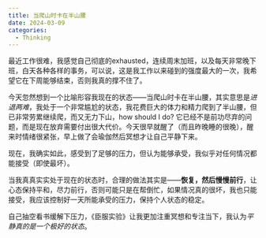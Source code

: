 ```yaml
---
title: 当爬山时卡在半山腰
date: 2024-03-09
categories:
  - Thinking
---
```

最近工作很难，我感觉自己彻底的exhausted，连续周末加班，以及每天非常晚下班，白天各种各样的事务，可以说，这是我工作以来碰到的强度最大的一次，我希望它在下周能够结束，否则我真的撑不住了。

今天忽然想到一个比喻形容我现在的状态——当爬山时卡在半山腰，其实意思是*进退两难*，我处于一个非常尴尬的状态，我花费巨大的体力和精力爬到了半山腰，但已非常劳累继续爬，而又无力下山，how should I do? 它已经不是前功尽弃的问题，而是现在放弃需要付出很大代价。今天很早就醒了（而且昨晚睡的很晚），醒来时情绪很紧张，早上做了会瑜伽然后冥想才让自己平静下来。

现在，我确实如此，感受到了足够的压力，但认为能够承受，我似乎对任何情况都能接受（即使最坏）。

当我真真实实处于现在的状态时，合理的做法其实是——**恢复，然后慢慢前行**，让心态保持平和，尽力前行，否则可能只是在帮倒忙，如果情况真的很坏，我也只能接受，我应该控制好一天所能承受的压力，保持个人状态的稳定。

自己抽空看书缓解下压力，《臣服实验》让我更加注重冥想和专注当下，我认为*平静真的是一个极好的状态*。